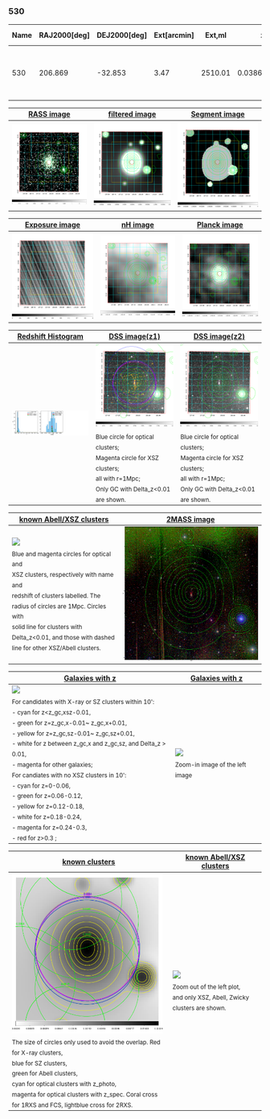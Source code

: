 <div STYLE="page-break-after: always;"></div>

### 530

|Name|RAJ2000[deg]|DEJ2000[deg] |Ext[arcmin]| Ext,ml | z | z_src| C|GC(XSZ,Delta_z<0.01)| GC(OPT,Delta_z<0.01)|GC| R_sig[arcmin] | R500[arcmin] | R500[Mpc]| CRsig[c/s] | CR500[c/s] |L500[1E44 erg/s]|F500[1E-12 erg/s/cm^2]| M500[1E14 Msun]|Tx[keV]|Cnt_sig|Beta|Rc[arcmin]|Comment|Alias|
|---|---|---|---|---|---|------|---|--------|---------|----------|---|---|---|---|---|---|---|---|---|---|---|---|---|---|
|530| 206.869| -32.853| 3.47| 2510.01| 0.0386(0.005)| z1, z_xsz| B| MCXC, PSZ2, Tar, XB| A, N| A, MCXC, N, PSZ2, Tar, XB| 38.620| 26.548| 1.218| 5.569(0.184)| 5.296(0.175)| 3.422(0.042)| 98.728(1.203)| 5.34(0.03)| 6.09(0.02)| 1686.4| 0.700(-0.012+0.012)| 4.731(-0.170+0.178)| -| k425|

|[RASS image](../image/530/530_img.pdf)|[filtered image](../image/530/530_fil.pdf)|[Segment image](../image/530/530_seg.pdf)|
|-------------------|--------------------|-------------------|
| <img src="../image/530/530_img.png" width="300">  | <img src="../image/530/530_fil.png" width="300">   | <img src="../image/530/530_seg.png" width="300">  |

|[Exposure image](../image/530/530_mex.pdf)| [nH image](../image/530/530_nh.pdf)| [Planck image](../image/530/530_p.pdf)|
|-------------------|--------------------|-------------------|
|<img src="../image/530/530_mex.png" width="300">   | <img src="../image/530/530_nh.png" width="300">    | <img src="../image/530/530_p.png" width="300"> |

|[Redshift Histogram](../image/530/530_zg.pdf) | [DSS image(z1)](../image/530/530_dss_z1.pdf)      |  [DSS image(z2)](../image/530/530_dss_z2.pdf)    |
|-------------------|--------------------|-------------------|
|<img src="../image/530/530_zg.png" width="300"> |<img src="../image/530/530_dss_z1.png" width="300"> <sub><br>Blue circle for optical clusters; <br>Magenta circle for XSZ clusters; <br>all with r=1Mpc; <br>Only GC with Delta_z<0.01 are shown. </sub>| <img src="../image/530/530_dss_z2.png" width="300"><sub><br>Blue circle for optical clusters; <br>Magenta circle for XSZ clusters; <br>all with r=1Mpc; <br>Only GC with Delta_z<0.01 are shown. </sub> |

|[known Abell/XSZ clusters](../image/530/530_m.pdf) | [2MASS image](../image/530/530_2mass.pdf)      |
|-------------------|-------------------|
|<img src=../image/530/530_m.png width="300"> <br><sub>Blue and magenta circles for optical and <br>XSZ clusters, respectively with name and <br>redshift of clusters labelled. The <br>radius of circles are 1Mpc. Circles with <br>solid line for clusters with <br>Delta_z<0.01, and those with dashed <br>line for other XSZ/Abell clusters.        </sub>|<img src="../image/530/530_2mass.png" width="300">  |

|[Galaxies with z](../image/530/530_opt_ned.pdf) |[Galaxies with z](../image/530/530_opt_ned_zoom.pdf) |
|-------------------|-------------------|
| <img src=../image/530/530_opt_ned.png width="300"> <br><sub> For candidates with X-ray or SZ clusters within 10': <br> - cyan for z<z_gc,xsz-0.01, <br> - green for z=z_gc,x-0.01~ z_gc,x+0.01, <br> - yellow for z=z_gc,sz-0.01~ z_gc,sz+0.01, <br> - white for z between z_gc,x and z_gc,sz, and Delta_z > 0.01, <br> - magenta for other galaxies; <br>For candiates with no XSZ clusters in 10': <br> - cyan for z=0-0.06, <br> - green for z=0.06-0.12, <br> - yellow for z=0.12-0.18, <br> - white for z=0.18-0.24, <br> - magenta for z=0.24-0.3, <br> - red for z>0.3 ;  </sub>|<img src=../image/530/530_opt_ned_zoom.png width="300">  <br><sub> Zoom-in image of the left image</sub>|

|[known clusters](../image/530/530_gc.pdf) |[known Abell/XSZ clusters](../image/530/530_gc_large.pdf) |
|-------------------|-------------------|
| <img src=../image/530/530_gc.png width="300"> <br><sub> The size of circles only used to avoid the overlap. Red for X-ray clusters, <br> blue for SZ clusters, <br> green for Abell clusters, <br> cyan for optical clusters with z_photo, <br> magenta for optical clusters with z_spec. Coral cross for 1RXS and FCS, lightblue cross for 2RXS. </sub>|<img src=../image/530/530_gc_large.png width="300"> <br><sub> Zoom out of the left plot, <br> and only XSZ, Abell, Zwicky clusters are shown. </sub> |



